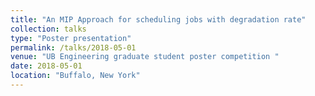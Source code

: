 ```yaml
---
title: "An MIP Approach for scheduling jobs with degradation rate"
collection: talks
type: "Poster presentation"
permalink: /talks/2018-05-01
venue: "UB Engineering graduate student poster competition "
date: 2018-05-01
location: "Buffalo, New York"
---
```


